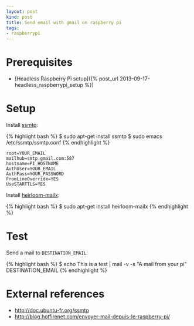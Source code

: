 ```yaml
---
layout: post
kind: post
title: Send email with gmail on raspberry pi
tags:
- raspberrypi
---
```


# Prerequisites

- [Headless Raspberry Pi setup]({% post_url 2013-09-17-headless_raspberrypi_setup %})


# Setup

Install [ssmtp](https://wiki.debian.org/sSMTP):

{% highlight bash %}
$ sudo apt-get install ssmtp
$ sudo emacs /etc/ssmtp/ssmtp.conf
{% endhighlight %}

```
root=YOUR_EMAIL
mailhub=smtp.gmail.com:587
hostname=PI_HOSTNAME
AuthUser=YOUR_EMAIL
AuthPass=YOUR_PASSWORD
FromLineOverride=YES
UseSTARTTLS=YES
```

Install [heirloom-mailx](http://heirloom.sourceforge.net/mailx.html):

{% highlight bash %}
$ sudo apt-get install heirloom-mailx
{% endhighlight %}


# Test

Send a mail to `DESTINATION_EMAIL`:

{% highlight bash %}
$ echo This is a test | mail -v -s "A mail from your pi" DESTINATION_EMAIL
{% endhighlight %}


# External references

- <http://doc.ubuntu-fr.org/ssmtp>
- <http://blog.hotfirenet.com/envoyer-mail-depuis-le-raspberry-pi/>
